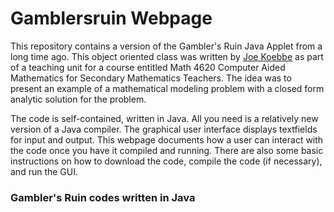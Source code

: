 # Gamblersruin Webpage

This repository contains a version of the Gambler's Ruin Java Applet from a long time ago. This object oriented class was written
by [Joe Koebbe](https://www.github.com/jvkoebbe) as part of a teaching unit for a course entitled Math 4620 Computer Aided
Mathematics for Secondary Mathematics Teachers. The idea was to present an example of a mathematical modeling problem with a
closed form analytic solution for the problem.

The code is self-contained, written in Java. All you need is a relatively new version of a Java compiler. The graphical user
interface displays textfields for input and output. This webpage documents how a user can interact with the code once you have
it compiled and running. There are also some basic instructions on how to download the code, compile the code (if necessary),
and run the GUI.

### Gambler's Ruin codes written in Java
